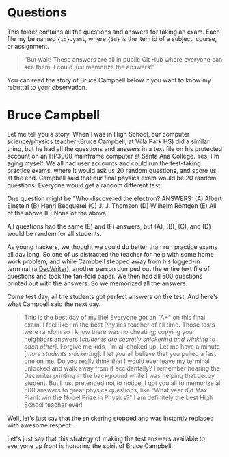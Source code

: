 # Questions

This folder contains all the questions and answers for taking an exam.
Each file my be named `{id}.yaml`, where `{id}` is the item id of a subject, course, or assignment.

> "But wait! These answers are all in public Git Hub where everyone can see them. I could just memorize the answers!"

You can read the story of Bruce Campbell below if you want to know my rebuttal to your observation.

# Bruce Campbell
Let me tell you a story. When I was in High School, our computer science/physics teacher (Bruce Campbell, at Villa Park HS) did a similar thing, but he had all the questions and answers in a text file on his protected account on an HP3000 mainframe computer at Santa Ana College. Yes, I'm aging myself. We all had user accounts and could run the test-taking practice exams, where it would ask us 20 random questions, and score us at the end. Campbell said that our final physics exam would be 20 random questions. Everyone would get a random different test.

One question might be "Who discovered the electron? ANSWERS: (A) Albert Einstein (B) Henri Becquerel (C) J. J. Thomson (D) Wilhelm Röntgen (E) All of the above (F) None of the above.

All questions had the same (E) and (F) answers, but (A), (B), (C), and (D) would be random for all students.

As young hackers, we thought we could do better than run practice exams all day long. So one of us distracted the teacher for help with some home work problem, and while Campbell stepped away from his logged-in terminal (a [DecWriter](https://en.wikipedia.org/wiki/DECwriter)), another person dumped out the entire text file of questions and took the fan-fold paper. We then had all 500 questions printed out with the answers. So we memorized all the answers.

Come test day, all the students got perfect answers on the test. And here's what Campbell said the next day.

> This is the best day of my life! Everyone got an "A+" on this final exam. I feel like I'm the best Physics teacher of all time. Those tests were random so I know there was no cheating; copying your neighbors answers [*students are secretly snickering and winking to each other*]. Forgive me kids, I'm all choked up. Let me have a minute [*more students snickering*]. I let you all believe that you pulled a fast one on me. Do you really think that I would ever leave my terminal unlocked and walk away from it accidentally? I remember hearing the Decwriter printing in the background while I was helping that decoy student. But I just pretended not to notice. I got you all to memorize all 500 answers to great physics questions, like "What year did Max Plank win the Nobel Prize in Physics?" I am definitely the best High School teacher ever!

Well, let's just say that the snickering stopped and was instantly replaced with awesome respect.

Let's just say that this strategy of making the test answers available to everyone up front is honoring the spirit of Bruce Campbell.

